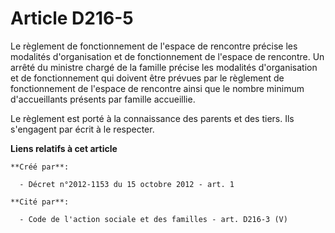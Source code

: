 # Article D216-5

Le règlement de fonctionnement de l'espace de rencontre précise les modalités d'organisation et de fonctionnement de l'espace
de rencontre. Un arrêté du ministre chargé de la famille précise les modalités d'organisation et de fonctionnement qui
doivent être prévues par le règlement de fonctionnement de l'espace de rencontre ainsi que le nombre minimum d'accueillants
présents par famille accueillie.

Le règlement est porté à la connaissance des parents et des tiers. Ils s'engagent par écrit à le respecter.

**Liens relatifs à cet article**

	**Créé par**:

	  - Décret n°2012-1153 du 15 octobre 2012 - art. 1

	**Cité par**:

	  - Code de l'action sociale et des familles - art. D216-3 (V)
